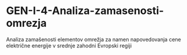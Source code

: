# GEN-I-4-Analiza-zamasenosti-omrezja
Analiza zamašenosti elementov omrežja za namen napovedovanja cene električne energije v srednje zahodni Evropski regiji
